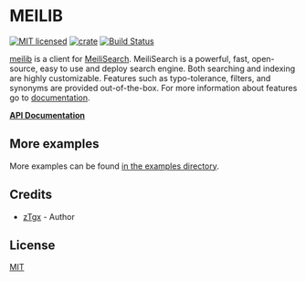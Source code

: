 # MEILIB
[![MIT licensed](https://img.shields.io/badge/license-MIT-blue.svg)](./LICENSE) [![crate](https://img.shields.io/crates/v/meilib.svg)](https://crates.io/crates/meilib)
[![Build Status](https://travis-ci.org/zTgx/meilib.svg?branch=master)](https://travis-ci.org/zTgx/meilib)

[meilib](https://github.com/zTgx/meilib) is a client for [MeiliSearch](https://github.com/meilisearch/MeiliSearch). MeiliSearch is a powerful, fast, open-source, easy to use and deploy search engine. Both searching and indexing are highly customizable. Features such as typo-tolerance, filters, and synonyms are provided out-of-the-box. For more information about features go to [documentation](https://docs.meilisearch.com/).

**[API Documentation](https://docs.meilisearch.com/references/)**

More examples
---------------
More examples can be found [in the examples directory](examples/).  

## Credits
- [zTgx](https://github.com/zTgx) - Author

## License
[MIT](https://github.com/zTgx/meilib/blob/master/LICENSE)
